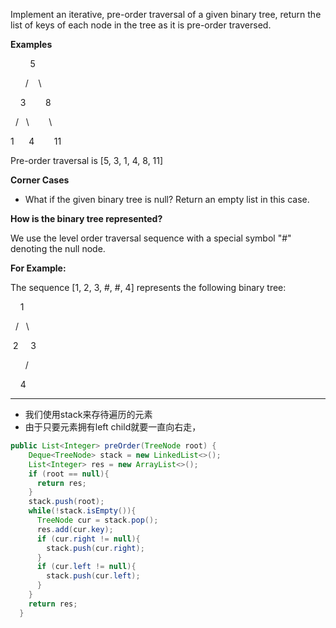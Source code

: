 Implement an iterative, pre-order traversal of a given binary tree, return the list of keys of each node in the tree as it is pre-order traversed.

**Examples**

        5

      /    \

    3        8

  /   \        \

1      4        11

Pre-order traversal is [5, 3, 1, 4, 8, 11]

**Corner Cases**

- What if the given binary tree is null? Return an empty list in this case.

**How is the binary tree represented?**

We use the level order traversal sequence with a special symbol "#" denoting the null node.

**For Example:**

The sequence [1, 2, 3, #, #, 4] represents the following binary tree:

    1

  /   \

 2     3

      /

    4
***
- 我们使用stack来存待遍历的元素
- 由于只要元素拥有left child就要一直向右走，

```java
public List<Integer> preOrder(TreeNode root) {
    Deque<TreeNode> stack = new LinkedList<>();
    List<Integer> res = new ArrayList<>();
    if (root == null){
      return res;
    }
    stack.push(root);
    while(!stack.isEmpty()){
      TreeNode cur = stack.pop();
      res.add(cur.key);
      if (cur.right != null){
        stack.push(cur.right);
      }
      if (cur.left != null){
        stack.push(cur.left);
      }
    }
    return res;
  }
```